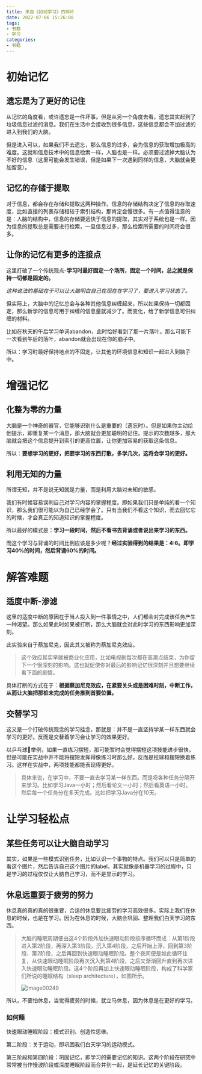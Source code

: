 ```yaml
---
title: 来自《如何学习》的碎片
date: 2022-07-06 15:26:08
tags:
- 书籍
- 学习
categories:
- 书籍
---
```


# 初始记忆

## 遗忘是为了更好的记住

从记忆的角度看，或许遗忘是一件坏事。但是从另一个角度去看，遗忘其实起到了垃圾信息过滤的消息。我们在生活中会接收到很多信息，这些信息都会不加过滤的进入到我们的大脑。

但是进入可以，如果我们不去遗忘，那么信息的过多，会为信息的获取增加极高的难度。这就和信息技术中的信息检索一样，人脑也是一样。必须要过滤掉大脑认为不好的信息（这里可能会发生错误，但是如果下一次遇到同样的信息，大脑就会更加留意）。

## 记忆的存储于提取

对于信息，都会存在存储和提取这两种操作。信息的存储结构决定了信息的存取速度，比如直接的列表存储相较于索引结构，那肯定会慢很多。有一点值得注意的是：人脑的结构中，信息的存储要远快于信息的提取，其实对于系统也是一样。因为信息的提取总是需要进行检索，一旦信息过多，那么检索所需要的时间将会很多。

## 让你的记忆有更多的连接点

这里打破了一个传统观点-**学习时最好固定一个场所，固定一个时间，总之就是保持一切都是固定的。**

*这种说法的基础在于可以让大脑明白自己在现在在学习了，要进入学习状态了。*

但实际上，大脑中的记忆总会与各种其他信息纠缠起来，所以如果保持一切都固定，那么新学的信息可用于纠缠的信息量就减少了。而变化，给了新学信息可供纠缠的材料。

比如在秋天的午后学习单词abandon，此时恰好看到了那一片落叶。那么可能下一次看到午后的落叶，abandon就会出现在你的脑子中。

所以：学习时最好保持地点的不固定，让其他的环境信息和知识一起进入到脑子中。

# 增强记忆



## 化整为零的力量

大脑是一个神奇的器官，它能够识别什么是重要的（遗忘时）。但是如果你主动给他提示，即重复某一个消息，那大脑就会更加聪明的记住。提示的次数越多，那大脑就会把这个信息提升到索引的更高位置，让你更加容易的获取这条信息。

所以：**要想学习的更好，把要学习的东西打散，多学几次，这将会学习的更好。**

## 利用无知的力量

所谓无知，并不是说无知就是力量，而是利用大脑对未知的敏感。

我们有时候容易误判自己对学习内容的掌握程度。即如果我们只是单纯的看一个知识，那么我们很可能以为自己已经学会了。只有当我们不看这个知识，而去回忆它的时候，才会真正的知道知识的掌握程度。

所以最好的模式是：**学习一段时间，然后不看书去背诵或者说出来学习的东西。**

而这个学习与背诵的时间比例应该是多少呢？**经过实验得到的结果是：4:6。即学习40%的时间，然后背诵60%的时间。**

# 解答难题



## 适度中断-渗滤

这里的适度中断的原因在于当人投入到一件事情之中，人们都会对完成该任务产生一种渴望。那么如果此时如果被打断，那么大脑就会对此时学习的东西影响更加深刻。

此实验来自于蔡加尼克，因此其又被称为蔡加尼克效应。

> 这个效应其实早就被商业化应用，比如电视剧每次都在高潮点结束，为你留下一个很深刻的影响。这也就促使你对最后的影响记忆很深刻并且想要继续看下面的剧情。

具体打断的方式在于：**根据蔡加尼克效应，在紧要关头或是困难时刻，中断工作，从而让大脑把那桩未完成的任务推到首要位置。**

## 交替学习

这又是一个打破传统观念的学习挂念，那就是：并不是一直坚持学某一样东西就会学习的更好。反而是交替着学习会让学习的效果更好。

以乒乓球🏓举例，如果一直练习摆短，那可能暂时会觉得摆短这项技能进步很快，但是可能在实战中并不能将摆短发挥得像练习时那么好。反而是拉球和摆短换着练习。这样在实战中，两项技能都能表现得更好。

> 具体来说，在学习中，不要一直去学习某一样东西。而是将各种任务分隔开来学习。比如学习Java一小时；然后看论文一小时；然后看英语一小时。然后每一个任务分在多天完成。比如把学习Java分在10天。

# 让学习轻松点

## 某些任务可以让大脑自动学习

其实，如果是一些模式识别任务，比如认识一个事物的特点。我们可以只是简单的看这个图片，然后告诉自己这个图片的label。其实就像是机器学习的过程中，只是学习的过程仅仅让大脑自己学习，而不是显示的学习。



## 休息远重要于疲劳的努力

休息真的真的真的很重要，合适的休息要比疲劳的学习高效很多。实际上我们在休息的时候，也是在学习。因为在休息的时候，大脑会巩固、整理我们白天学习的东西。

> 大脑的睡眠周期便由这4个阶段外加快速眼动阶段按序循环而成：从第1阶段进入第2阶段，再深入第3阶段，沉入第4阶段，之后开始上浮，回到第3阶段、第2阶段，之后再回到快速眼动睡眠阶段。整个夜间便是如此循环往复，从快速眼动睡眠阶段再次沉入到第4阶段，之后又渐渐回升直到再次进入快速眼动睡眠阶段。这4个阶段再加上快速眼动睡眠阶段，构成了科学家们所说的睡眠结构（sleep architecture），如图所示。
>
> ![image00249](/images/来自《如何学习》的碎片/image00249.jpeg)



所以，不要怕休息，当觉得疲劳的时候，就立马休息，因为休息是在更好的学习。

### 如何睡

快速眼动睡眠阶段：模式识别、创造性思维。

第二阶段：关于运动，即巩固我们白天学习的运动模式。

第三阶段和第四阶段：巩固记忆，即学习的需要记忆的知识。这两个阶段在研究中常常被当作慢波阶段或深度睡眠阶段而合并到一起，是延长记忆的关键阶段。
